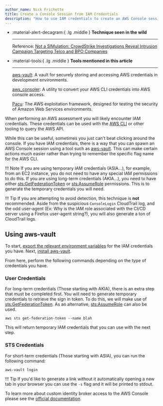 ```yaml
---
author_name: Nick Frichette
title: Create a Console Session from IAM Credentials
description: "How to use IAM credentials to create an AWS Console session."
---
```


<div class="grid cards" markdown>

-   :material-alert-decagram:{ .lg .middle } __Technique seen in the wild__

    ---

    Reference: [Not a SIMulation: CrowdStrike Investigations Reveal Intrusion Campaign Targeting Telco and BPO Companies](https://www.crowdstrike.com/blog/analysis-of-intrusion-campaign-targeting-telecom-and-bpo-companies/)

-   :material-tools:{ .lg .middle } __Tools mentioned in this article__

    ---

    [aws-vault](https://github.com/99designs/aws-vault): A vault for securely storing and accessing AWS credentials in development environments.

    [aws_consoler](https://github.com/NetSPI/aws_consoler): A utility to convert your AWS CLI credentials into AWS console access.

    [Pacu](https://github.com/RhinoSecurityLabs/pacu): The AWS exploitation framework, designed for testing the security of Amazon Web Services environments.

</div>

When performing an AWS assessment you will likely encounter IAM credentials. These credentials can be used with the [AWS CLI](https://hackingthe.cloud/aws/general-knowledge/using_stolen_iam_credentials/#working-with-the-keys) or other tooling to query the AWS API. 

While this can be useful, sometimes you just can't beat clicking around the console. If you have IAM credentials, there is a way that you can spawn an AWS Console session using a tool such as [aws-vault](https://github.com/99designs/aws-vault). This can make certain actions much easier rather than trying to remember the specific flag name for the AWS CLI.

!!! Note
    If you are using temporary IAM credentials (ASIA...), for example, from an EC2 instance, you do not need to have any special IAM permissions to do this. If you are using long-term credentials (AKIA...), you need to have either [sts:GetFederationToken](https://awscli.amazonaws.com/v2/documentation/api/latest/reference/sts/get-federation-token.html) or [sts:AssumeRole](https://awscli.amazonaws.com/v2/documentation/api/latest/reference/sts/assume-role.html) permissions. This is to generate the temporary credentials you will need.

!!! Tip
    If you are attempting to avoid detection, this technique is **not** recommended. Aside from the suspicious `ConsoleLogin` CloudTrail log, and the odd user-agent (Ex: Why is the IAM role associated with the CI/CD server using a Firefox user-agent string?), you will also generate a ton of CloudTrail logs.

## Using aws-vault

To start, [export the relevant environment variables](https://hackingthe.cloud/aws/general-knowledge/using_stolen_iam_credentials/#working-with-the-keys) for the IAM credentials you have. Next, [install aws-vault](https://github.com/99designs/aws-vault#installing).

From here, perform the following commands depending on the type of credentials you have.

### User Credentials

For long-term credentials (Those starting with AKIA), there is an extra step that must be completed first. You will need to generate temporary credentials to retrieve the sign in token. To do this, we will make use of [sts:GetFederationToken](https://awscli.amazonaws.com/v2/documentation/api/latest/reference/sts/get-federation-token.html). As an alternative, [sts:AssumeRole](https://awscli.amazonaws.com/v2/documentation/api/latest/reference/sts/assume-role.html) can also be used.

```
aws sts get-federation-token --name blah
```

This will return temporary IAM credentials that you can use with the next step.

### STS Credentials

For short-term credentials (Those starting with ASIA), you can run the following command:

```
aws-vault login
```

!!! Tip
    If you'd like to generate a link without it automatically opening a new tab in your browser you can use the `-s` flag and it will be printed to stdout.

To learn more about custom identity broker access to the AWS Console please see the [official documentation](https://docs.aws.amazon.com/IAM/latest/UserGuide/id_roles_providers_enable-console-custom-url.html).
